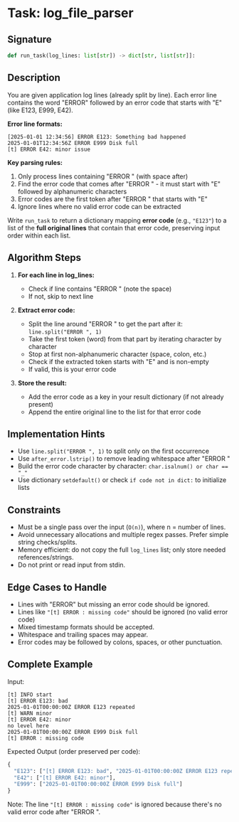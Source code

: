 # Task: log_file_parser

## Signature
```python
def run_task(log_lines: list[str]) -> dict[str, list[str]]:
```

## Description
You are given application log lines (already split by line). Each error line contains the word "ERROR" followed by an error code that starts with "E" (like E123, E999, E42).

**Error line formats:**
```
[2025-01-01 12:34:56] ERROR E123: Something bad happened
2025-01-01T12:34:56Z ERROR E999 Disk full
[t] ERROR E42: minor issue
```

**Key parsing rules:**
1. Only process lines containing "ERROR " (with space after)
2. Find the error code that comes after "ERROR " - it must start with "E" followed by alphanumeric characters
3. Error codes are the first token after "ERROR " that starts with "E"
4. Ignore lines where no valid error code can be extracted

Write `run_task` to return a dictionary mapping **error code** (e.g., `"E123"`) to a list of the **full original lines** that contain that error code, preserving input order within each list.

## Algorithm Steps

1. **For each line in log_lines:**
   - Check if line contains "ERROR " (note the space)
   - If not, skip to next line
   
2. **Extract error code:**
   - Split the line around "ERROR " to get the part after it: `line.split("ERROR ", 1)`
   - Take the first token (word) from that part by iterating character by character
   - Stop at first non-alphanumeric character (space, colon, etc.)
   - Check if the extracted token starts with "E" and is non-empty
   - If valid, this is your error code
   
3. **Store the result:**
   - Add the error code as a key in your result dictionary (if not already present)
   - Append the entire original line to the list for that error code

## Implementation Hints

- Use `line.split("ERROR ", 1)` to split only on the first occurrence
- Use `after_error.lstrip()` to remove leading whitespace after "ERROR "
- Build the error code character by character: `char.isalnum() or char == "_"`
- Use dictionary `setdefault()` or check `if code not in dict:` to initialize lists

## Constraints

- Must be a single pass over the input (`O(n)`), where n = number of lines.
- Avoid unnecessary allocations and multiple regex passes. Prefer simple string checks/splits.
- Memory efficient: do not copy the full `log_lines` list; only store needed references/strings.
- Do not print or read input from stdin.

## Edge Cases to Handle

- Lines with "ERROR" but missing an error code should be ignored.
- Lines like `"[t] ERROR : missing code"` should be ignored (no valid error code)
- Mixed timestamp formats should be accepted.
- Whitespace and trailing spaces may appear.
- Error codes may be followed by colons, spaces, or other punctuation.

## Complete Example

Input:

```text
[t] INFO start
[t] ERROR E123: bad
2025-01-01T00:00:00Z ERROR E123 repeated
[t] WARN minor
[t] ERROR E42: minor
no level here
2025-01-01T00:00:00Z ERROR E999 Disk full
[t] ERROR : missing code
```

Expected Output (order preserved per code):

```python
{
  "E123": ["[t] ERROR E123: bad", "2025-01-01T00:00:00Z ERROR E123 repeated"],
  "E42": ["[t] ERROR E42: minor"],
  "E999": ["2025-01-01T00:00:00Z ERROR E999 Disk full"]
}
```

Note: The line `"[t] ERROR : missing code"` is ignored because there's no valid error code after "ERROR ".
